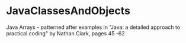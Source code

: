 # JavaClassesAndObjects
Java Arrays - patterned after examples in "Java: a detailed approach to practical coding" by Nathan Clark, pages 45 -62

